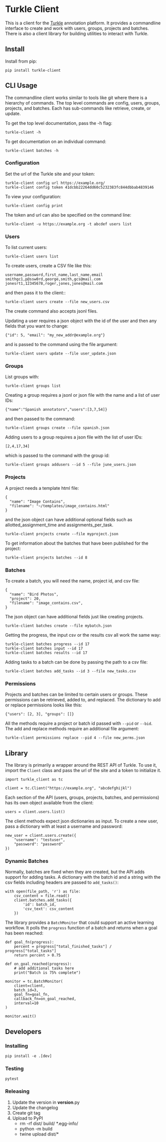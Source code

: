 # Turkle Client
This is a client for the [Turkle](https://github.com/hltcoe/turkle) annotation platform.
It provides a commandline interface to create and work with users, groups, projects and batches.
There is also a client library for building utilities to interact with Turkle.

## Install
Install from pip:
```
pip install turkle-client
```

## CLI Usage
The commandline client works similar to tools like git where there is a hierarchy
of commands. The top level commands are config, users, groups, projects, and batches.
Each has sub-commands like retrieve, create, or update.

To get the top level documentation, pass the -h flag:
```
turkle-client -h
```
To get documentation on an individual command:
```
turkle-client batches -h
```

### Configuration
Set the url of the Turkle site and your token:
```
turkle-client config url https://example.org/
turkle-client config token 41dcbb22264dd60c5232383fc844dbbab4839146
```
To view your configuration:
```
turkle-client config print
```

The token and url can also be specified on the command line:
```
turkle-client -u https://example.org -t abcdef users list
```

### Users
To list current users:
```
turkle-client users list
```

To create users, create a CSV file like this:
```
username,password,first_name,last_name,email
smithgc1,p@ssw0rd,george,smith,gcs@mail.com
jonesrt1,12345678,roger,jones,jones@mail.com
```
and then pass it to the client::
```
turkle-client users create --file new_users.csv
```
The create command also accepts jsonl files.

Updating a user requires a json object with the id of the user and then
any fields that you want to change:
```
{"id": 5, "email": "my_new_addr@example.org"}
```
and is passed to the command using the file argument:
```
turkle-client users update --file user_update.json
```

### Groups
List groups with:
```
turkle-client groups list
```

Creating a group requires a jsonl or json file with the name and a 
list of user IDs:
```
{"name":"Spanish annotators","users":[3,7,54]}
```
and then passed to the command:
```
turkle-client groups create --file spanish.json
```

Adding users to a group requires a json file with the list of user IDs:
```
[2,4,17,34]
```
which is passed to the command with the group id:
```
turkle-client groups addusers --id 5 --file june_users.json
```

### Projects
A project needs a template html file:
```
{
  "name": "Image Contains",
  "filename": "~/templates/image_contains.html"
}
```
and the json object can have additional optional fields such as
allotted_assignment_time and assignments_per_task.
```
turkle-client projects create --file myproject.json
```

To get information about the batches that have been published for the project:
```
turkle-client projects batches --id 8
```

### Batches
To create a batch, you will need the name, project id, and csv file:
```
{
  "name": "Bird Photos",
  "project": 20,
  "filename": "image_contains.csv",
}
```
The json object can have additional fields just like creating projects.
```
turkle-client batches create --file mybatch.json
```

Getting the progress, the input csv or the results csv all work the same way:
```
turkle-client batches progress --id 17
turkle-client batches input --id 17
turkle-client batches results --id 17
```

Adding tasks to a batch can be done by passing the path to a csv file:
```
turkle-client batches add_tasks --id 3 --file new_tasks.csv
```

### Permissions
Projects and batches can be limited to certain users or groups.
These permissions can be retrieved, added to, and replaced.
The dictionary to add or replace permissions looks like this:
```
{"users": [2, 3], "groups": []}
```
All the methods require a project or batch id passed with `--pid` or `--bid`.
The add and replace methods require an additional file argument:
```
turkle-client permissions replace --pid 4 --file new_perms.json
```

## Library
The library is primarily a wrapper around the REST API of Turkle.
To use it, import the `Client` class and pass the url of the site and a token
to initialize it.
```
import turkle_client as tc

client = tc.Client("https://example.org", "abcdefghijkl")
```
Each section of the API (users, groups, projects, batches, and permissions)
has its own object available from the client:
```
users = client.users.list()
```
The client methods expect json dictionaries as input.
To create a new user, pass a dictionary with at least a username and password:
```
new_user = client.users.create({
    "username": "testuser",
    "password": "password"
})
```

### Dynamic Batches
Normally, batches are fixed when they are created, but the API adds support
for adding tasks.
A dictionary with the batch id and a string with the csv fields including headers
are passed to `add_tasks()`:
```
with open(file_path, 'r') as file:
    csv_content = file.read()
    client.batches.add_tasks({
        'id': batch_id,
        'csv_text': csv_content
    })
```

The library provides a `BatchMonitor` that could support an active learning workflow.
It polls the `progress` function of a batch and returns when a goal has been reached:
```
def goal_fn(progress):
    percent = progress["total_finished_tasks"] / progress["total_tasks"]
    return percent > 0.75

def on_goal_reached(progress):
    # add additional tasks here
    print("Batch is 75% complete")

monitor = tc.BatchMonitor(
    client=client,
    batch_id=3,
    goal_fn=goal_fn,
    callback_fn=on_goal_reached,
    interval=10
)

monitor.wait()
```

## Developers

### Installing
```
pip install -e .[dev]
```

### Testing
```
pytest
```

### Releasing
1. Update the version in __version__.py
2. Update the changelog
3. Create git tag
4. Upload to PyPI
    * rm -rf dist/ build/ *.egg-info/
    * python -m build
    * twine upload dist/*